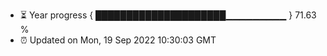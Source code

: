 - ⏳ Year progress { █████████████████████▁▁▁▁▁▁▁▁▁ } 71.63 %
- ⏰ Updated on Mon, 19 Sep 2022 10:30:03 GMT

